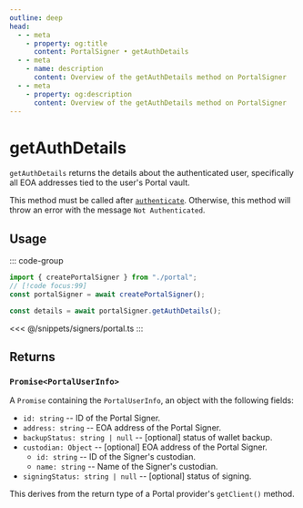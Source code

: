 ```yaml
---
outline: deep
head:
  - - meta
    - property: og:title
      content: PortalSigner • getAuthDetails
  - - meta
    - name: description
      content: Overview of the getAuthDetails method on PortalSigner
  - - meta
    - property: og:description
      content: Overview of the getAuthDetails method on PortalSigner
---
```


# getAuthDetails

`getAuthDetails` returns the details about the authenticated user, specifically all EOA addresses tied to the user's Portal vault.

This method must be called after [`authenticate`](/packages/aa-signers/portal/authenticate). Otherwise, this method will throw an error with the message `Not Authenticated`.

## Usage

::: code-group

```ts [example.ts]
import { createPortalSigner } from "./portal";
// [!code focus:99]
const portalSigner = await createPortalSigner();

const details = await portalSigner.getAuthDetails();
```

<<< @/snippets/signers/portal.ts
:::

## Returns

### `Promise<PortalUserInfo>`

A `Promise` containing the `PortalUserInfo`, an object with the following fields:

- `id: string` -- ID of the Portal Signer.
- `address: string` -- EOA address of the Portal Signer.
- `backupStatus: string | null` -- [optional] status of wallet backup.
- `custodian: Object` -- [optional] EOA address of the Portal Signer.
  - `id: string` -- ID of the Signer's custodian.
  - `name: string` -- Name of the Signer's custodian.
- `signingStatus: string | null` -- [optional] status of signing.

This derives from the return type of a Portal provider's `getClient()` method.
